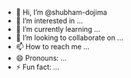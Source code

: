 - 👋 Hi, I’m @shubham-dojima
- 👀 I’m interested in ...
- 🌱 I’m currently learning ...
- 💞️ I’m looking to collaborate on ...
- 📫 How to reach me ...
- 😄 Pronouns: ...
- ⚡ Fun fact: ...

<!---
shubham-dojima/shubham-dojima is a ✨ special ✨ repository because its `README.md` (this file) appears on your GitHub profile.
You can click the Preview link to take a look at your changes.
--->
